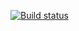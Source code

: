 [![Build status](https://ci.appveyor.com/api/projects/status/c2fhqw8w23uhvoo4?svg=true)](https://ci.appveyor.com/project/laroffi/pageobject)
